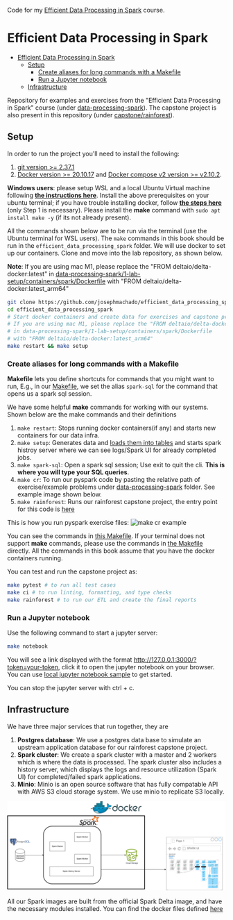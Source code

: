 Code for my [Efficient Data Processing in Spark](https://josephmachado.podia.com/efficient-data-processing-in-spark) course.

# Efficient Data Processing in Spark 
- [Efficient Data Processing in Spark](#efficient-data-processing-in-spark)
  - [Setup](#setup)
    - [Create aliases for long commands with a Makefile](#create-aliases-for-long-commands-with-a-makefile)
    - [Run a Jupyter notebook](#run-a-jupyter-notebook)
  - [Infrastructure](#infrastructure)


Repository for examples and exercises from the "Efficient Data Processing in Spark" course (under [data-processing-spark](./data-processing-spark/)). The capstone project is also present in this repository (under [capstone/rainforest](./capstone/rainforest/)).

## Setup

In order to run the project you'll need to install the following:
 
1. [git version >= 2.37.1](https://github.com/git-guides/install-git)
2. [Docker version >= 20.10.17](https://docs.docker.com/engine/install/) and [Docker compose v2 version >= v2.10.2](https://docs.docker.com/compose/#compose-v2-and-the-new-docker-compose-command).

**Windows users**: please setup WSL and a local Ubuntu Virtual machine following **[the instructions here](https://ubuntu.com/tutorials/install-ubuntu-on-wsl2-on-windows-10#1-overview)**. Install the above prerequisites on your ubuntu terminal; if you have trouble installing docker, follow **[the steps here](https://www.digitalocean.com/community/tutorials/how-to-install-and-use-docker-on-ubuntu-22-04#step-1-installing-docker)** (only Step 1 is necessary). Please install the **make** command with `sudo apt install make -y` (if its not already present). 

All the commands shown below are to be run via the terminal (use the Ubuntu terminal for WSL users). The `make` commands in this book should be run in the `efficient_data_processing_spark` folder. We will use docker to set up our containers. Clone and move into the lab repository, as shown below.

**Note**: If you are using mac M1, please replace the "FROM deltaio/delta-docker:latest" in [data-processing-spark/1-lab-setup/containers/spark/Dockerfile](./data-processing-spark/1-lab-setup/containers/spark/Dockerfile) with "FROM deltaio/delta-docker:latest_arm64"


```bash
git clone https://github.com/josephmachado/efficient_data_processing_spark.git
cd efficient_data_processing_spark
# Start docker containers and create data for exercises and capstone project
# If you are using mac M1, please replace the "FROM deltaio/delta-docker:latest" 
# in data-processing-spark/1-lab-setup/containers/spark/Dockerfile
# with "FROM deltaio/delta-docker:latest_arm64"
make restart && make setup
```

### Create aliases for long commands with a Makefile

**Makefile** lets you define shortcuts for commands that you might want to run, E.g., in our <u>[Makefile](https://github.com/josephmachado/efficient_data_processing_spark/blob/main/Makefile)</u>, we set the alias `spark-sql` for the command that opens us a spark sql session.

We have some helpful **make** commands for working with our systems. Shown below are the make commands and their definitions

1. `make restart`: Stops running docker containers(if any) and starts new containers for our data infra.
2. `make setup`: Generates data and [loads them into tables](https://github.com/josephmachado/efficient_data_processing_spark/blob/main/containers/spark/setup.sql) and starts spark histroy server where we can see logs/Spark UI for already completed jobs.
3. `make spark-sql`: Open a spark sql session; Use exit to quit the cli. **This is where you will type your SQL queries**.
4. `make cr`: To run our pyspark code by pasting the relative path of exercise/example problems under [data-processing-spark](./data-processing-spark/) folder. See example image shown below.
5. `make rainforest`: Runs our rainforest capstone project, the entry point for this code is [here](./capstone/run_code.py)

This is how you run pyspark exercise files:
![make cr example](./assets/make_cr.gif)

You can see the commands in <u>[this Makefile](https://github.com/josephmachado/efficient_data_processing_spark/blob/main/Makefile)</u>. If your terminal does not support **make** commands, please use the commands in <u>[the Makefile](https://github.com/josephmachado/efficient_data_processing_spark/blob/main/Makefile)</u> directly. All the commands in this book assume that you have the docker containers running.

You can test and run the capstone project as:

```bash
make pytest # to run all test cases
make ci # to run linting, formatting, and type checks
make rainforest # to run our ETL and create the final reports
```
### Run a Jupyter notebook

Use the following command to start a jupyter server:

```bash
make notebook
```

You will see a link displayed with the format http://127.0.0.1:3000/?token=your-token, click it to open the jupyter notebook on your browser. You can use [local jupyter notebook sample](./assets/sample_jupyter_notebook.ipynb) to get started.

You can stop the jupyter server with ctrl + c.

## Infrastructure 

We have three major services that run together, they are

1. **Postgres database**: We use a postgres data base to simulate an upstream application database for our rainforest capstone project.
2. **Spark cluster**: We create a spark cluster with a master and 2 workers which is where the data is processed. The spark cluster also includes a history server, which displays the logs and resource utilization (Spark UI) for completed/failed spark applications.
3. **Minio**: Minio is an open source software that has fully compatable API with AWS S3 cloud storage system. We use minio to replicate S3 locally.

![Infra](./assets/infra.png)

All our Spark images are built from the official Spark Delta image, and have the necessary modules installed. You can find the docker files defined [here](./data-processing-spark/1-lab-setup/containers/)
